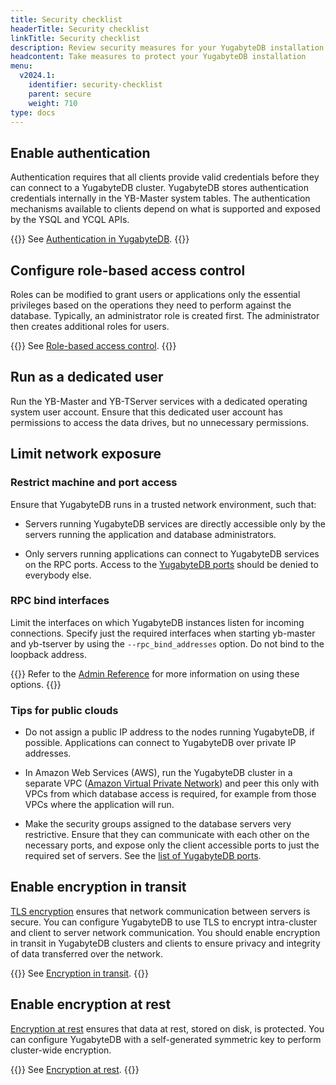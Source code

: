 ```yaml
---
title: Security checklist
headerTitle: Security checklist
linkTitle: Security checklist
description: Review security measures for your YugabyteDB installation.
headcontent: Take measures to protect your YugabyteDB installation
menu:
  v2024.1:
    identifier: security-checklist
    parent: secure
    weight: 710
type: docs
---
```


## Enable authentication

Authentication requires that all clients provide valid credentials before they can connect to a YugabyteDB cluster. YugabyteDB stores authentication credentials internally in the YB-Master system tables. The authentication mechanisms available to clients depend on what is supported and exposed by the YSQL and YCQL APIs.

{{<lead link="../authentication/">}}
See [Authentication in YugabyteDB](../authentication/).
{{</lead>}}

## Configure role-based access control

Roles can be modified to grant users or applications only the essential privileges based on the operations they need to perform against the database. Typically, an administrator role is created first. The administrator then creates additional roles for users.

{{<lead link="../authorization/">}}
See [Role-based access control](../authorization/).
{{</lead>}}

## Run as a dedicated user

Run the YB-Master and YB-TServer services with a dedicated operating system user account. Ensure that this dedicated user account has permissions to access the data drives, but no unnecessary permissions.

## Limit network exposure

### Restrict machine and port access

Ensure that YugabyteDB runs in a trusted network environment, such that:

* Servers running YugabyteDB services are directly accessible only by the servers running the application and database administrators.

* Only servers running applications can connect to YugabyteDB services on the RPC ports. Access to the [YugabyteDB ports](../../reference/configuration/default-ports/) should be denied to everybody else.

### RPC bind interfaces

Limit the interfaces on which YugabyteDB instances listen for incoming connections. Specify just the required interfaces when starting yb-master and yb-tserver by using the `--rpc_bind_addresses` option. Do not bind to the loopback address.

{{<lead link="../../reference/configuration/yb-tserver/">}}
Refer to the [Admin Reference](../../reference/configuration/yb-tserver/) for more information on using these options.
{{</lead>}}

### Tips for public clouds

* Do not assign a public IP address to the nodes running YugabyteDB, if possible. Applications can connect to YugabyteDB over private IP addresses.

* In Amazon Web Services (AWS), run the YugabyteDB cluster in a separate VPC ([Amazon Virtual Private Network](https://docs.aws.amazon.com/vpc/latest/userguide/what-is-amazon-vpc.html)) and peer this only with VPCs from which database access is required, for example from those VPCs where the application will run.

* Make the security groups assigned to the database servers very restrictive. Ensure that they can communicate with each other on the necessary ports, and expose only the client accessible ports to just the required set of servers. See the [list of YugabyteDB ports](../../reference/configuration/default-ports/).

## Enable encryption in transit

[TLS encryption](https://en.wikipedia.org/wiki/Transport_Layer_Security) ensures that network communication between servers is secure. You can configure YugabyteDB to use TLS to encrypt intra-cluster and client to server network communication. You should enable encryption in transit in YugabyteDB clusters and clients to ensure privacy and integrity of data transferred over the network.

{{<lead link="../tls-encryption/">}}
See [Encryption in transit](../tls-encryption/).
{{</lead>}}

## Enable encryption at rest

[Encryption at rest](https://en.wikipedia.org/wiki/Data_at_rest#Encryption) ensures that data at rest, stored on disk, is protected. You can configure YugabyteDB with a self-generated symmetric key to perform cluster-wide encryption.

{{<lead link="../encryption-at-rest/">}}
See [Encryption at rest](../encryption-at-rest/).
{{</lead>}}
